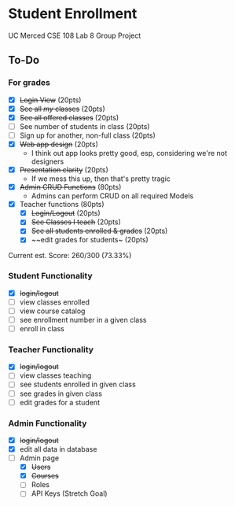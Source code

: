 # Student Enrollment

UC Merced CSE 108 Lab 8 Group Project

## To-Do

### For grades

- [X] ~~Login View~~ (20pts)
- [X] ~~See all *my* classes~~ (20pts)
- [X] ~~See all offered classes~~ (20pts)
- [ ] See number of students in class (20pts)
- [ ] Sign up for another, non-full class (20pts)
- [X] ~~Web app design~~ (20pts)
    - I think out app looks pretty good, esp, considering we're not designers
- [X] ~~Presentation clarity~~ (20pts)
    - If we mess this up, then that's pretty tragic
- [X] ~~Admin CRUD Functions~~ (80pts)
    - Admins can perform CRUD on all required Models
- [X] Teacher functions (80pts)
    - [X] ~~Login/Logout~~ (20pts)
    - [X] ~~See Classes I teach~~ (20pts)
    - [X] ~~See all students enrolled & grades~~ (20pts)
    - [X] ~~edit grades for students~ (20pts)

Current est. Score: 260/300 (73.33%)

### Student Functionality

- [X] ~~login/logout~~
- [ ] view classes enrolled
- [ ] view course catalog
- [ ] see enrollment number in a given class
- [ ] enroll in class

### Teacher Functionality

- [X] ~~login/logout~~
- [ ] view classes teaching
- [ ] see students enrolled in given class
- [ ] see grades in given class
- [ ] edit grades for a student

### Admin Functionality

- [X] ~~login/logout~~
- [X] edit all data in database
- [ ] Admin page
    - [X] ~~Users~~
    - [X] ~~Courses~~
    - [ ] Roles
    - [ ] API Keys (Stretch Goal)